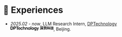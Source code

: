 # 💼 Experiences

- *2025.02 - now*, LLM Research Intern, <a href='https://www.dp.tech/'>DPTechnology <img src='./images/title/DPTechnology.png' style="height: 1em;"></a>, Beijing.
